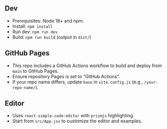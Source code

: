 ## Dev

- Prerequisites: Node 18+ and npm.
- Install: `npm install`
- Run dev: `npm run dev`
- Build: `npm run build` (output in `dist/`)

## GitHub Pages

- This repo includes a GitHub Actions workflow to build and deploy from `main` to GitHub Pages.
- Ensure repository Pages is set to “GitHub Actions”.
- If your repo name differs, update `base` in `vite.config.js` (e.g., `/your-repo-name/`).

## Editor

- Uses `react-simple-code-editor` with `prismjs` highlighting.
- Start from `src/App.jsx` to customize the editor and examples.